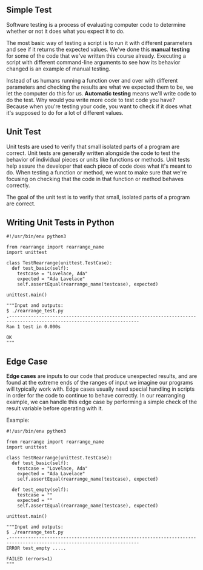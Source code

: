 ## Simple Test
Software testing is a process of evaluating computer code to determine whether or not it does what you expect it to do. 

The most basic way of testing a script is to run it with different parameters and see if it returns the expected values. We've done this **manual testing** for some of the code that we've written this course already. Executing a script with different command-line arguments to see how its behavior changed is an example of manual testing.

Instead of us humans running a function over and over with different parameters and checking the results are what we expected them to be, we let the computer do this for us. **Automatic testing** means we'll write code to do the test. Why would you write more code to test code you have? Because when you're testing your code, you want to check if it does what it's supposed to do for a lot of different values.

## Unit Test
Unit tests are used to verify that small isolated parts of a program are correct. Unit tests are generally written alongside the code to test the behavior of individual pieces or units like functions or methods. Unit tests help assure the developer that each piece of code does what it's meant to do. When testing a function or method, we want to make sure that we're focusing on checking that the code in that function or method behaves correctly.

The goal of the unit test is to verify that small, isolated parts of a program are correct.

## Writing Unit Tests in Python
```
#!/usr/bin/env python3

from rearrange import rearrange_name
import unittest

class TestRearrange(unittest.TestCase):
  def test_basic(self):
    testcase = "Lovelace, Ada"
    expected = "Ada Lavelace"
    self.assertEqual(rearrange_name(testcase), expected)

unittest.main()

"""Input and outputs:
$ ./rearrange_test.py
.----------------------------------------------------------------------------------------------------------------------
Ran 1 test in 0.000s

OK
"""
```

## Edge Case
**Edge cases** are inputs to our code that produce unexpected results, and are found at the extreme ends of the ranges of input we imagine our programs will typically work with. Edge cases usually need special handling in scripts in order for the code to continue to behave correctly. In our rearranging example, we can handle this edge case by performing a simple check of the result variable before operating with it.

Example:
```
#!/usr/bin/env python3

from rearrange import rearrange_name
import unittest

class TestRearrange(unittest.TestCase):
  def test_basic(self):
    testcase = "Lovelace, Ada"
    expected = "Ada Lavelace"
    self.assertEqual(rearrange_name(testcase), expected)
    
  def test_empty(self):
    testcase = ""
    expected = ""
    self.assertEqual(rearrange_name(testcase), expected)

unittest.main()

"""Input and outputs:
$ ./rearrange_test.py
.----------------------------------------------------------------------------------------------------------------------
ERROR test_empty .....

FAILED (errors=1)
"""
```
